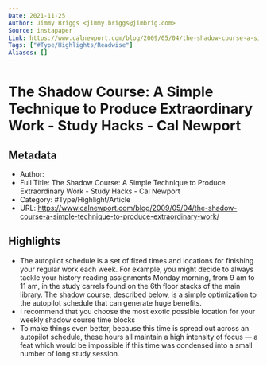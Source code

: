 ```yaml
---
Date: 2021-11-25
Author: Jimmy Briggs <jimmy.briggs@jimbrig.com>
Source: instapaper
Link: https://www.calnewport.com/blog/2009/05/04/the-shadow-course-a-simple-technique-to-produce-extraordinary-work/
Tags: ["#Type/Highlights/Readwise"]
Aliases: []
---
```

# The Shadow Course: A Simple Technique to Produce Extraordinary Work - Study Hacks - Cal Newport

## Metadata
- Author: 
- Full Title: The Shadow Course: A Simple Technique to Produce Extraordinary Work - Study Hacks - Cal Newport
- Category: #Type/Highlight/Article
- URL: https://www.calnewport.com/blog/2009/05/04/the-shadow-course-a-simple-technique-to-produce-extraordinary-work/

## Highlights
- The autopilot schedule is a set of fixed times and locations for finishing your regular work each week. For example, you might decide to always tackle your history reading assignments Monday morning, from 9 am to 11 am, in the study carrels found on the 6th floor stacks of the main library.
  The shadow course, described below, is a simple optimization to the autopilot schedule that can generate huge benefits.
- I recommend that you choose the most exotic possible location for your weekly shadow course time blocks
- To make things even better, because this time is spread out across an autopilot schedule, these hours all maintain a high intensity of focus — a feat which would be impossible if this time was condensed into a small number of long study session.
